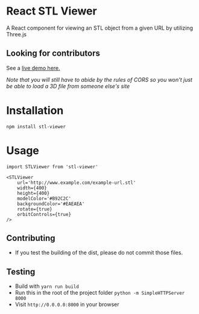 # React STL Viewer

A React component for viewing an STL object from a given URL by utilizing Three.js

## Looking for contributors

See a <a href="http://chiedolabs.github.io/react-stl-viewer/" target="_blank">live demo here.</a>

*Note that you will still have to abide by the rules of CORS so you won't just be able to load a 3D file from someone else's site*

# Installation

	npm install stl-viewer

# Usage
	import STLViewer from 'stl-viewer'
	
	<STLViewer
   		url='http://www.example.com/example-url.stl'
    	width={400}
   		height={400}
    	modelColor='#B92C2C'
    	backgroundColor='#EAEAEA'
    	rotate={true}
    	orbitControls={true}
  	/>

## Contributing

- If you test the building of the dist, please do not commit those files.

## Testing

- Build with `yarn run build`
- Run this in the root of the project folder `python -m SimpleHTTPServer 8000`
- Visit `http://0.0.0.0:8000` in your browser
